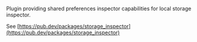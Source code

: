 Plugin providing shared preferences inspector capabilities for local storage inspector.

See [https://pub.dev/packages/storage_inspector](https://pub.dev/packages/storage_inspector)
